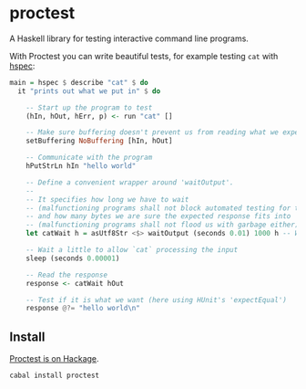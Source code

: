 proctest
========

A Haskell library for testing interactive command line programs.

With Proctest you can write beautiful tests, for example testing `cat` with [hspec](http://hspec.github.com):

```haskell
main = hspec $ describe "cat" $ do
  it "prints out what we put in" $ do

    -- Start up the program to test
    (hIn, hOut, hErr, p) <- run "cat" []

    -- Make sure buffering doesn't prevent us from reading what we expect
    setBuffering NoBuffering [hIn, hOut]

    -- Communicate with the program
    hPutStrLn hIn "hello world"

    -- Define a convenient wrapper around 'waitOutput'.
    --
    -- It specifies how long we have to wait
    -- (malfunctioning programs shall not block automated testing for too long)
    -- and how many bytes we are sure the expected response fits into
    -- (malfunctioning programs shall not flood us with garbage either).
    let catWait h = asUtf8Str <$> waitOutput (seconds 0.01) 1000 h -- Wait max 10 ms, 1000 bytes

    -- Wait a little to allow `cat` processing the input
    sleep (seconds 0.00001)

    -- Read the response
    response <- catWait hOut

    -- Test if it is what we want (here using HUnit's 'expectEqual')
    response @?= "hello world\n"
```

Install
-------

[Proctest is on Hackage](http://hackage.haskell.org/package/proctest).

`cabal install proctest`

